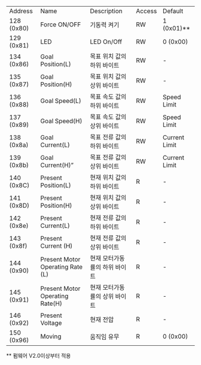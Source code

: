 |   |   |   |   |   |
|---|---|---|---|---|
|Address|Name|Description|Access|Default|
|128 (0x80)|Force ON/OFF|기동력 켜기|RW|1 (0x01)**|
|129 (0x81)|LED|LED On/Off|RW|0 (0x00)|
|134 (0x86)|Goal Position(L)|목표 위치 값의 하위 바이트|RW|-|
|135 (0x87)|Goal Position(H)|목표 위치 값의 상위 바이트|RW|-|
|136 (0x88)|Goal Speed(L)|목표 속도 값의 하위 바이트|RW|Speed Limit|
|137 (0x89)|Goal Speed(H)|목표 속도 값의 상위 바이트|RW|Speed Limit|
|138 (0x8a)|Goal Current(L)|목표 전류 값의 하위 바이트|RW|Current Limit|
|139 (0x8b)|Goal Current(H)”|목표 전류 값의 상위 바이트|RW|Current Limit|
|140 (0x8C)|Present Position(L)|현재 위치 값의 하위 바이트|R|-|
|141 (0x8D)|Present Position(H)|현재 위치 값의 상위 바이트|R|-|
|142 (0x8e)|Present Current(L)|현재 전류 값의 하위 바이트|R|-|
|143 (0x8f)|Present Current (H)|현재 전류 값의 상위 바이트|R|-|
|144 (0x90)|Present Motor Operating Rate (L)|현재 모터가동률의 하위 바이트|R|-|
|145 (0x91)|Present Motor Operating Rate(H)|현재 모터가동률의 상위 바이트|R|-|
|146 (0x92)|Present Voltage|현재 전압|R|-|
|150 (0x96)|Moving|움직임 유무|R|0 (0x00)|

** 펌웨어 V2.0이상부터 적용